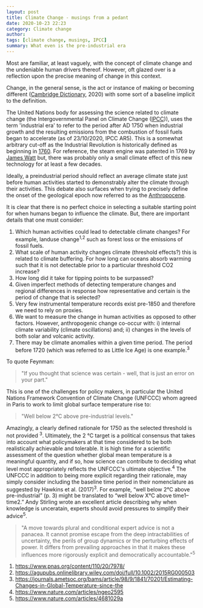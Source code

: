```yaml
---
layout: post
title: Climate Change - musings from a pedant 
date: 2020-10-23 22:23
category: Climate change 
author: 
tags: [climate change, musings, IPCC]
summary: What even is the pre-industrial era
---
```


Most are familiar, at least vaguely, with the concept of climate change and the undeniable human drivers thereof. However, oft glazed over is a reflection upon the precise meaning of change in this context.

Change, in the general sense, is the act or instance of making or becoming different ([Cambridge Dictionary](https://dictionary.cambridge.org/dictionary/english/change), 2020) with some sort of a baseline implicit to the definition. 

The United Nations body for assessing the science related to climate change (the Intergovernmental Panel on Climate Change ([IPCC](https://www.ipcc.ch/report/sixth-assessment-report-working-group-i/))), uses the term 'industrial era' to refer to the period after AD 1750 when industrial growth and the resulting emissions from the combustion of fossil fuels began to accelerate (as of 23/10/2020, IPCC AR5). This is a somewhat arbitrary cut-off as the Industrial Revolution is historically defined as beginning in [1760](https://en.wikipedia.org/wiki/Industrial_Revolution). For reference, the steam engine was patented in 1769 by [James Watt](https://britishheritage.com/history/history-british-cotton-industry) but, there was probably only a small climate effect of this new technology for at least a few decades. 

Ideally, a preindustrial period should reflect an average climate state just before human activities started to demonstrably alter the climate through their activities. This debate also surfaces when trying to precisely define the onset of the geological epoch now referred to as the [Anthropocene](https://www.smithsonianmag.com/science-nature/what-is-the-anthropocene-and-are-we-in-it-164801414/). 

It is clear that there is no perfect choice in selecting a suitable starting point for when humans began to influence the climate. But, there are important details that one must consider:

1. Which human activities could lead to detectable climate changes? For example, landuse change<sup>1,2</sup> such as forest loss or the emissions of fossil fuels.
2. What scale of human activity changes climate (threshold effects?) this is related to climate buffering. For how long can oceans absorb warming such that it is not detectable prior to a particular threshold CO2 increase?
4. How long did it take for tipping points to be surpassed?
5. Given imperfect methods of detecting temperature changes and regional differences in response how representative and certain is the period of change that is selected?
6. Very few instrumental temperature records exist pre-1850 and therefore we need to rely on proxies. 
7. We want to measure the change in human activities as opposed to other factors. However, anthropogenic change co-occur with: 
i) internal climate variability (climate oscillations) and;
ii) changes in the levels of both solar and volcanic activity.
8. There may be climate anomalies within a given time period. The period before 1720 (which was referred to as Little Ice Age) is one example.<sup>3</sup> 

To quote Feynman: 

> "If you thought that science was certain - well, that is just an error on your part."

This is one of the challenges for policy makers, in particular the United Nations Framework Convention of Climate Change (UNFCCC) whom agreed in Paris to work to limit global surface temperature rise to:
> "Well below 2°C above pre-industrial levels."

Amazingly, a clearly defined rationale for 1750 as the selected threshold is not provided <sup>3</sup>. Ultimately, the 2 °C target is a political consensus that takes into account what policymakers at that time considered to be both realistically achievable and tolerable. It is high time for a scientific assessment of the question whether global mean temperature is a meaningful quantity, and if so, how science can contribute to deciding what level most appropriately reflects the UNFCCC's ultimate objective.<sup>4</sup>
The UNFCCC in addition to being more explicit regarding their rationale, may simply consider including the baseline time period in their nomenclature as suggested by Hawkins et al. (2017)<sup>3</sup>. For example, “well below 2°C above pre-industrial” (p. 3) might be translated to “well below X°C above time1–time2.” Andy Stirling wrote an excellent article describing why when knowledge is unceratain, experts should avoid pressures to simplify their advice<sup>5</sup>. 

>"A move towards plural and conditional expert advice is not a panacea. It cannot promise escape from the deep intractabilities of uncertainty, the perils of group dynamics or the perturbing effects of power. It differs from prevailing approaches in that it makes these influences more rigorously explicit and democratically accountable."<sup>5</sup>


1. https://www.pnas.org/content/110/20/7978/
2. https://agupubs.onlinelibrary.wiley.com/doi/full/10.1002/2015RG000503
3. https://journals.ametsoc.org/bams/article/98/9/1841/70201/Estimating-Changes-in-Global-Temperature-since-the
4. https://www.nature.com/articles/ngeo2595
5. https://www.nature.com/articles/4681029a 

